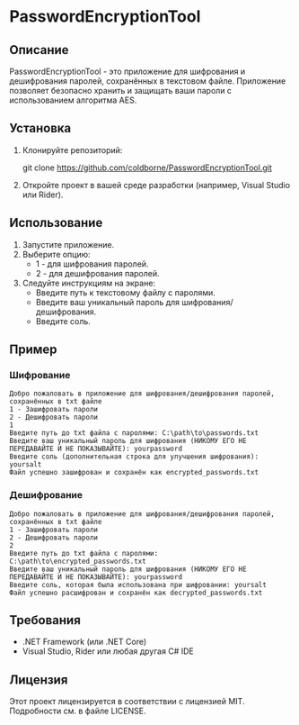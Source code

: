 # PasswordEncryptionTool

## Описание

PasswordEncryptionTool - это приложение для шифрования и дешифрования паролей, сохранённых в текстовом файле. Приложение позволяет безопасно хранить и защищать ваши пароли с использованием алгоритма AES.

## Установка

1. Клонируйте репозиторий:

   git clone https://github.com/coldborne/PasswordEncryptionTool.git

2. Откройте проект в вашей среде разработки (например, Visual Studio или Rider).

## Использование

1. Запустите приложение.
2. Выберите опцию:
   - 1 - для шифрования паролей.
   - 2 - для дешифрования паролей.
3. Следуйте инструкциям на экране:
   - Введите путь к текстовому файлу с паролями.
   - Введите ваш уникальный пароль для шифрования/дешифрования.
   - Введите соль.

## Пример

### Шифрование
```
Добро пожаловать в приложение для шифрования/дешифрования паролей, сохранённых в txt файле
1 - Зашифровать пароли
2 - Дешифровать пароли
1
Введите путь до txt файла с паролями: C:\path\to\passwords.txt
Введите ваш уникальный пароль для шифрования (НИКОМУ ЕГО НЕ ПЕРЕДАВАЙТЕ И НЕ ПОКАЗЫВАЙТЕ): yourpassword
Введите соль (дополнительная строка для улучшения шифрования): yoursalt
Файл успешно зашифрован и сохранён как encrypted_passwords.txt
```
### Дешифрование
```
Добро пожаловать в приложение для шифрования/дешифрования паролей, сохранённых в txt файле
1 - Зашифровать пароли
2 - Дешифровать пароли
2
Введите путь до txt файла с паролями: C:\path\to\encrypted_passwords.txt
Введите ваш уникальный пароль для шифрования (НИКОМУ ЕГО НЕ ПЕРЕДАВАЙТЕ И НЕ ПОКАЗЫВАЙТЕ): yourpassword
Введите соль, которая была использована при шифровании: yoursalt
Файл успешно расшифрован и сохранён как decrypted_passwords.txt
```
## Требования

- .NET Framework (или .NET Core)
- Visual Studio, Rider или любая другая C# IDE

## Лицензия

Этот проект лицензируется в соответствии с лицензией MIT. Подробности см. в файле LICENSE.

